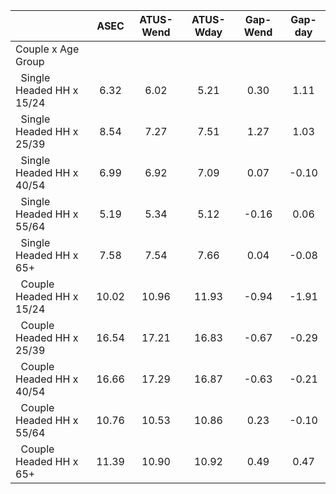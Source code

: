 
|                      |         ASEC |    ATUS-Wend |    ATUS-Wday |     Gap-Wend |      Gap-day |
| -------------------- | :----------: | :----------: | :----------: | :----------: | :----------: |
| Couple x Age Group   |              |              |              |              |              |
| &nbsp;&nbsp;Single Headed HH x 15/24 |         6.32 |         6.02 |         5.21 |         0.30 |         1.11 |
| &nbsp;&nbsp;Single Headed HH x 25/39 |         8.54 |         7.27 |         7.51 |         1.27 |         1.03 |
| &nbsp;&nbsp;Single Headed HH x 40/54 |         6.99 |         6.92 |         7.09 |         0.07 |        -0.10 |
| &nbsp;&nbsp;Single Headed HH x 55/64 |         5.19 |         5.34 |         5.12 |        -0.16 |         0.06 |
| &nbsp;&nbsp;Single Headed HH x 65+ |         7.58 |         7.54 |         7.66 |         0.04 |        -0.08 |
| &nbsp;&nbsp;Couple Headed HH x 15/24 |        10.02 |        10.96 |        11.93 |        -0.94 |        -1.91 |
| &nbsp;&nbsp;Couple Headed HH x 25/39 |        16.54 |        17.21 |        16.83 |        -0.67 |        -0.29 |
| &nbsp;&nbsp;Couple Headed HH x 40/54 |        16.66 |        17.29 |        16.87 |        -0.63 |        -0.21 |
| &nbsp;&nbsp;Couple Headed HH x 55/64 |        10.76 |        10.53 |        10.86 |         0.23 |        -0.10 |
| &nbsp;&nbsp;Couple Headed HH x 65+ |        11.39 |        10.90 |        10.92 |         0.49 |         0.47 |


